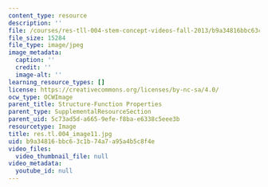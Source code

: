 ```yaml
---
content_type: resource
description: ''
file: /courses/res-tll-004-stem-concept-videos-fall-2013/b9a34816bbc63c1b74a7a95a4b5c8f4e_res.tl.004_image11.jpg
file_size: 15284
file_type: image/jpeg
image_metadata:
  caption: ''
  credit: ''
  image-alt: ''
learning_resource_types: []
license: https://creativecommons.org/licenses/by-nc-sa/4.0/
ocw_type: OCWImage
parent_title: Structure-Function Properties
parent_type: SupplementalResourceSection
parent_uid: 5c73ad5d-a665-9efe-f8ba-e6338c5eee3b
resourcetype: Image
title: res.tl.004_image11.jpg
uid: b9a34816-bbc6-3c1b-74a7-a95a4b5c8f4e
video_files:
  video_thumbnail_file: null
video_metadata:
  youtube_id: null
---
```


